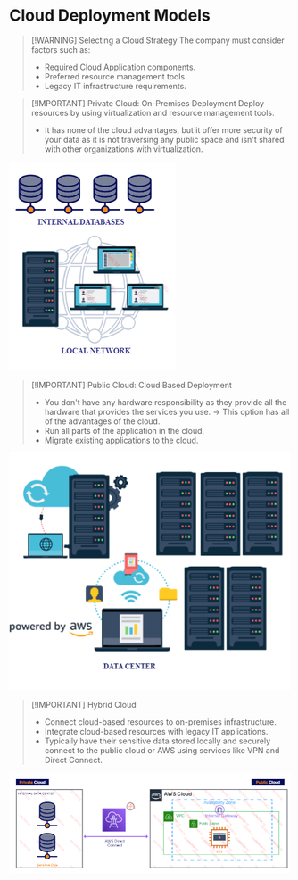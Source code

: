 # Cloud Deployment Models

> [!WARNING] Selecting a Cloud Strategy
> The company must consider factors such as:
> - Required Cloud Application components. 
> - Preferred resource management tools.
> - Legacy IT infrastructure requirements.


> [!IMPORTANT] Private Cloud: On-Premises Deployment
> Deploy resources by using virtualization and resource management tools.
> - It has none of the cloud advantages, but it offer more security of your data as it is not traversing any public space and isn't shared with other organizations with virtualization. 

![](../img/private.png)



> [!IMPORTANT] Public Cloud: Cloud Based Deployment
> - You don't have any hardware responsibility as they provide all the hardware that provides the services you use. -> This option has all of the advantages of the cloud.
> - Run all parts of the application in the cloud.
> - Migrate existing applications to the cloud.

![](../img/public.png)


> [!IMPORTANT] Hybrid Cloud 
> - Connect cloud-based resources to on-premises infrastructure.
> - Integrate cloud-based resources with legacy IT applications.
> - Typically have their sensitive data stored locally and securely connect to the public cloud or AWS using services like VPN and Direct Connect.

![](../img/hybrid.png)
